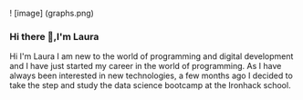 ! [image] (graphs.png)

### Hi there 👋,I'm Laura

Hi I'm Laura
I am new to the world of programming and digital development and I have just started my career in the world of programming.
As I have always been interested in new technologies, a few months ago I decided to take the step and study the data science bootcamp at the Ironhack school.
<!--
**LBM100/LBM100** is a ✨ _special_ ✨ repository because its `README.md` (this file) appears on your GitHub profile.

Here are some ideas to get you started:

- 🔭 I’m currently working on ...
- 🌱 I’m currently learning ...
- 👯 I’m looking to collaborate on ...
- 🤔 I’m looking for help with ...
- 💬 Ask me about ...
- 📫 How to reach me: ...
- 😄 Pronouns: ...
- ⚡ Fun fact: ...
-->
